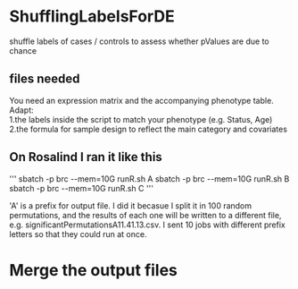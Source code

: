 # ShufflingLabelsForDE
shuffle labels of cases / controls to assess whether pValues are due to chance

## files needed
You need an expression matrix and the accompanying phenotype table. Adapt:
<br>
1.the labels inside the script to match your phenotype (e.g. Status, Age)
<br>
2.the formula for sample design to reflect the main category and covariates



## On Rosalind I ran it like this <br>

'''
sbatch -p brc --mem=10G runR.sh A
sbatch -p brc --mem=10G runR.sh B
sbatch -p brc --mem=10G runR.sh C
'''

'A' is a prefix for output file.  I did it becasue I split it in 100 random permutations, and the results of each one will be written to a different file, e.g. significantPermutationsA11.41.13.csv.  I sent 10 jobs with different prefix letters so that they could run at once.

# Merge the output files 


